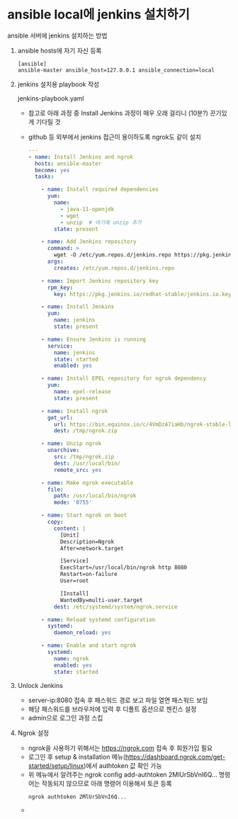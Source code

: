# ansible local에 jenkins 설치하기
ansible 서버에 jenkins 설치하는 방법

1. ansible hosts에 자기 자신 등록
   
    ```shell
    [ansible]
    ansible-master ansible_host=127.0.0.1 ansible_connection=local
    ```
   
2. jenkins 설치용 playbook 작성
   
    jenkins-playbook.yaml <br>
    - 참고로 아래 과정 중 Install Jenkins 과정이 매우 오래 걸리니 (10분?) 끈기있게 기다릴 것
    - github 등 외부에서 jenkins 접근이 용이하도록 ngrok도 같이 설치
  
      ```yaml
      ---
      - name: Install Jenkins and ngrok
        hosts: ansible-master
        become: yes
        tasks:
      
          - name: Install required dependencies
            yum:
              name: 
                - java-11-openjdk
                - wget
                - unzip  # 여기에 unzip 추가
              state: present
      
          - name: Add Jenkins repository
            command: >
              wget -O /etc/yum.repos.d/jenkins.repo https://pkg.jenkins.io/redhat-stable/jenkins.repo
            args:
              creates: /etc/yum.repos.d/jenkins.repo
      
          - name: Import Jenkins repository key
            rpm_key:
              key: https://pkg.jenkins.io/redhat-stable/jenkins.io.key
      
          - name: Install Jenkins
            yum:
              name: jenkins
              state: present
      
          - name: Ensure Jenkins is running
            service:
              name: jenkins
              state: started
              enabled: yes
      
          - name: Install EPEL repository for ngrok dependency
            yum:
              name: epel-release
              state: present
      
          - name: Install ngrok
            get_url:
              url: https://bin.equinox.io/c/4VmDzA7iaHb/ngrok-stable-linux-amd64.zip
              dest: /tmp/ngrok.zip
      
          - name: Unzip ngrok
            unarchive:
              src: /tmp/ngrok.zip
              dest: /usr/local/bin/
              remote_src: yes
      
          - name: Make ngrok executable
            file:
              path: /usr/local/bin/ngrok
              mode: '0755'
      
          - name: Start ngrok on boot
            copy:
              content: |
                [Unit]
                Description=Ngrok
                After=network.target
      
                [Service]
                ExecStart=/usr/local/bin/ngrok http 8080
                Restart=on-failure
                User=root
      
                [Install]
                WantedBy=multi-user.target
              dest: /etc/systemd/system/ngrok.service
      
          - name: Reload systemd configuration
            systemd:
              daemon_reload: yes
      
          - name: Enable and start ngrok
            systemd:
              name: ngrok
              enabled: yes
              state: started
      
      ```

3. Unlock Jenkins
   - server-ip:8080 접속 후 패스워드 경로 보고 파일 열면 패스워드 보임
   - 해당 패스워드를 브라우저에 입력 후 디폴트 옵션으로 젠킨스 설정
   - admin으로 로그인 과정 스킵

4. Ngrok 설정
   - ngrok을 사용하기 위해서는 https://ngrok.com 접속 후 회원가입 필요
   - 로그인 후 setup & installation 메뉴(https://dashboard.ngrok.com/get-started/setup/linux)에서 authtoken 값 확인 가능
   - 위 메뉴에서 알려주는 ngrok config add-authtoken 2MlUrSbVnI6Q... 명령어는 작동되지 않으므로 아래 명령어 이용해서 토큰 등록
     ```
     ngrok authtoken 2MlUrSbVnI6Q...
     ```
   - 
